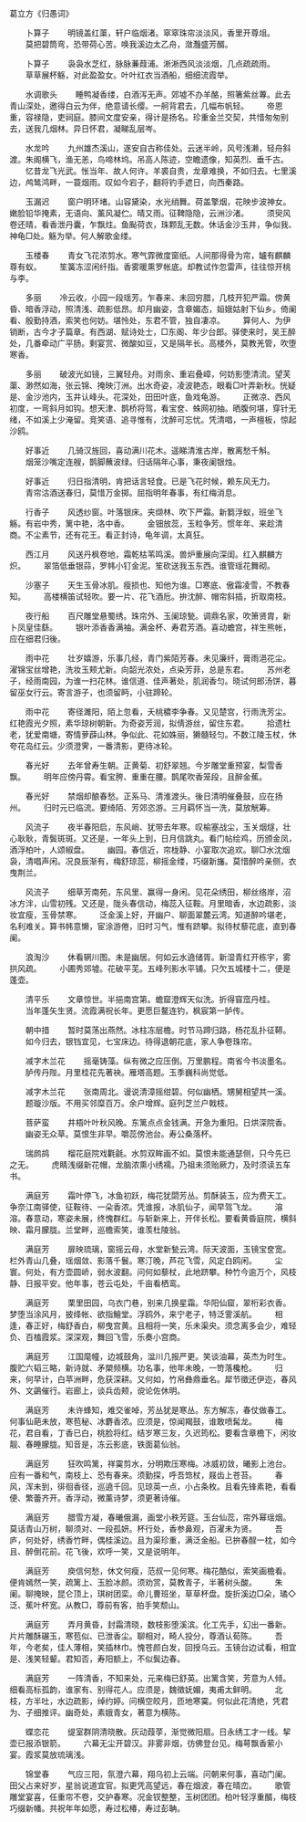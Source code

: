 葛立方《归愚词》

　　卜算子
　　明镜盖红蕖，轩户临烟渚。窣窣珠帘淡淡风，香里开尊俎。
　　莫把碧筒弯，恐带荷心苦。唤我溪边太乙舟，潋灩盛芳醑。

　　卜算子
　　袅袅水芝红，脉脉蒹葭浦。淅淅西风淡淡烟，几点疏疏雨。
　　草草展杯觞，对此盈盈女。叶叶红衣当酒船，细细流霞举。

　　水调歌头
　　睡鸭凝香缕，白酒泻无声。郊墟不办羊酪，照箸紫丝蓴。此去青山深处，邀得白云为伴，绝意请长缨。一舸背君去，几幅布帆轻。
　　帝恩重，容禄隐，吏祠庭。膝间文度安亲，得计是扬名。珍重金兰交契，共惜匆匆别去，送我几烟林。异日怀君，凝睇乱层岑。

　　水龙吟
　　九州雄杰溪山，遂安自古称佳处。云迷半岭，风号浅濑，轻舟斜渡。朱阁横飞，渔无恙，鸟啼林坞。吊高人陈迹，空瞻遗像，知英烈、垂千古。
　　忆昔龙飞光武。怅当年、故人何许。羊裘自贵，龙章难换，不如归去。七里溪边，鸬鸶鸿畔，一蓑烟雨。叹如今宕子，翻将钓手遮日，向西秦路。

　　玉漏迟
　　窗户明环堵。山容黛染，水光绡舞。荷盖擎烟，花映步波神女。嫩脸铅华掩素，无语向、薰风凝伫。晴又雨。征鞞隐隐，云洲沙渚。
　　须臾风卷还晴，看香泄丹囊，乍飘炷。鱼颭荷衣，珠颗乱无数。休话金沙玉井，争似我、神龟□处。觞为举。何人解歌金缕。

　　玉楼春
　　青女飞花浓剪水。寒气霏微度窗纸。人间那得骨为帘，罏有麒麟尊有蚁。
　　笙簧冻涩闲纤指。香雾暖熏罗帐底。却教试作忽雷声，往往惊开桃与李。

　　多丽
　　冷云收，小园一段瑶芳。乍春来、未回穷腊，几枝开犯严霜。傍黄昏、暗香浮动，照清浅、疏影低昂。却月幽姿，含章媚态，姮娥姑射下仙乡。倚阑看、殷勤持酒，索笑也何妨。堪怜处，东君不管，独自凄凉。
　　算何人、为伊销断，古今才子篇章。有西湖、赋诗处士，□东阁、年少台郎。驿使来时，吴王醉处，几番牵动广平肠。剩宴赏、微酸如豆，又是隔年长。高楼外，莫教羌管，吹堕寒香。

　　多丽
　　破波光如镜，三翼轻舟。对雨余、重岩叠嶂，何妨影堕清流。望芙蕖、渺然如海，张云锦、掩映汀洲。出水奇姿，凌波艳态，眼看□叶弄新秋。恍疑是、金沙池内，玉井认峰头。花深处，田田叶底，鱼戏龟游。
　　正微凉、西风初度，一弯斜月如钩。想天津、鹊桥将驾，看宝奁、蛛网初抽。晒腹何堪，穿针无绪，不如溪上少淹留。竞笑语、追寻惟有，沈醉可忘忧。凭清唱，一声檀板，惊起沙鸥。

　　好事近
　　几骑汉旌回，喜动满川花木。遥睇清淮古岸，散离愁千斛。
　　烟笼沙嘴定连艘，鹊脚蘸波绿。归话隔年心事，秉夜阑银烛。

　　好事近
　　归日指清明，肯把话言轻食。已是飞花时候，赖东风无力。
　　青帘沽酒送春归，莫惜万金掷。屈指明年春事，有红梅消息。

　　行香子
　　风透纱窗。叶落银床。夹缬林、吹下严霜。新篘浮蚁，班坐飞觞。有岩中秀，篱中艳，洛中香。
　　金钿放蕊，玉粒争芳。惯年年、来趁清商。不尘素节，还有花王。看正封诗，龟年调，太真狂。

　　西江月
　　风送丹枫卷地，霜乾枯苇鸣溪。兽炉重展向深闺。红入麒麟方炽。
　　翠箔低垂银蒜，罗帏小钉金泥。笙砍送我玉东西。谁管瑶花舞砌。

　　沙塞子
　　天生玉骨冰肌。瘦损也、知他为谁。□寒底、傲霜凌雪，不教春知。
　　高楼横笛试轻吹。要一片、花飞酒卮。拚沈醉、帽帘斜插，折取南枝。

　　夜行船
　　百尺雕堂悬蜀绣。珠帘外、玉阑琼甃。调鼎名家，吹箫贤胄，新卜凤皇佳繇。
　　银叶添香香满袖。满金杯、寿君芳酒。喜动蟾宫，祥生熊帐，应在细君归後。

　　雨中花
　　壮岁嬉游，乐事几经，青门紫陌芳春。未见廉纤，膏雨浥花尘。濯锦宝丝增艳，洗妆玉颊尤新。向韶光浓处，点染芳菲，总是东君。
　　苏州老子，经雨南园，为谁一扫花林。谁信道、佳声著处，肌润香匀。晓试何郎汤饼，暮留巫女行云。寄言游子，也须留眄，小驻蹄轮。

　　雨中花
　　寄径濉阳，陌上忽看，夭桃穠李争春。又见楚宫，行雨洗芳尘。红艳霞光夕照，素华琼树朝新。为奇姿芳润，拟倩游丝，留住东君。
　　拾遗杜老，犹爱南塘，寄情萝薜山林。争似此、花如姝丽，獭髓轻匀。不数江陵玉杖，休夸花岛红云。少须澄霁，一番清影，更待冰轮。

　　春光好
　　去年曾寿生朝。正黄菊、初舒翠翘。今岁雕堂重预宴，梨雪香飘。
　　明年应傍丹霄。看宝胯、重重在腰。鹊尾吹香笼段，且醉金蕉。

　　春光好
　　禁烟却酿春愁。正系马、清淮渡头。後日清明催叠鼓，应在扬州。
　　归时元已临流。要绮陌、芳郊恣游。三月羁怀当一洗，莫放觥筹。

　　风流子
　　夜半春阳启，东风峭、犹带去年寒。叹榆塞战尘，玉关烟燧，壮心耿耿，青鬓斑斑。又还是，一年头上到，日月信跳丸。看门帖绘鸡，历颁金凤，酒浮柏叶，人颂椒盘。
　　幽园。春信近，帘栊静、小宴取次追欢。聊□水沈烟袅，清唱声闲。况良辰渐有，梅舒琼蕊，柳摇金缕，巧缀新旛。莫惜醉吟亲侧，衣曳荆兰。

　　风流子
　　细草芳南苑，东风里、赢得一身闲。见花朵绣田，柳丝络岸，沼冰方泮，山雪初残。又还是，陇头春信动，梅蕊入征鞍。月里暗香，水边疏影，淡妆宜瘦，玉骨禁寒。
　　泛金溪上好，开幽户、聊面翠麓云湾。知道醉吟堪老，名利难关。算书帏意懒，宦涂游倦，旧时习气，惟有跻攀。拟待杖藜花底，直到春阑。

　　浪淘沙
　　休看辋川图。未是幽居。何如云水遶储胥。新湿青红开栋宇，雾拱风疏。
　　小圃秀郊墟。花破平芜。五峰列影水平铺。只欠五城楼十二，便是蓬壶。

　　清平乐
　　文章惊世。半挹南宫第。蟾窟澄辉天似洗。折得窅窊丹桂。
　　当年蓬矢生贤。流霞满祝长年。更愿巨鳌连钓，枫宸第一胪传。

　　朝中措
　　暂时莫荡出燕然。冰柱冻层檐。时节马蹄归路，杨花乱扑征鞯。
　　如今归去，银铛宜见，七宝床边。待得退朝花底，家人争卷珠帘。

　　减字木兰花
　　摇毫铸藻。纵有微之应压倒。万里鹏程。南省今书淡墨名。
　　胪传丹陛。月里桂花先著袂。雁塔高题。玉季巍科尚觉低。

　　减字木兰花
　　张南周北。谩说清漳摇绀碧。何似幽栖。甥舅相望共一溪。
　　题璇沙版。不用买邻糜百万。余户增辉。庭列芝兰户戟枝。

　　菩萨蛮
　　井梧叶叶秋风晚。东篱点点金钱满。开急为重阳。日烘深院香。
　　幽姿无众草。莫恨生非早。嚼蕊傍池台。寿公桑落杯。

　　瑞鹧鸪
　　榴花庭院戏氍毹。水剪双眸画不如。莫恨未能通瑟侧，只今先已之无。
　　虎睛浅缀新花帽，龙脑浓熏小绣襦。乃祖未须贻厥力，及时须读五车书。

　　满庭芳
　　霜叶停飞，冰鱼初跃，梅花犹閟芳丛。剪酥装玉，应为费天工。争奈江南驿使，征鞍待、一朵香浓。凭谁报，冰肌仙子，闻早驾飞龙。
　　溶溶。春意动，寒姿未展，终愧群红。与斩新来上，开伴长松。要看黄昏庭院，横斜映、霜月朦胧。兰堂畔，巡檐索笑，谁羡杜陵翁。

　　满庭芳
　　扉映琉璃，窗摇云母，水堂新甃云湾。际天波面，玉镜宝奁宽。栏外青山几叠，瑶烟敛、影落千鬟。寒汀晚，芦花飞雪，风定白鸥闲。
　　尘寰。何处，有方壶圆峤，弱水波翻。问何如藜杖，此地跻攀。种竹今逾万个，风枝静、日报平安。他年事，苍云屯处，千亩看栖鸾。

　　满庭芳
　　栗里田园，乌衣门巷，别来几换星霜。华阳仙窟，翠桁彩衣香。梦堕当涂风月，披绛帐、欲指鱣堂。浮鸥外，来宁老子，特泛霅溪航。
　　相逢，春正好，梅舒香白，柳曳宫黄。且相将一笑，乐未渠央。须念离多会少，难轻负、百榼霞浆。深深观，舞回飞雪，乐奏小宫商。

　　满庭芳
　　江国麾幢，边城鼓角，湓川几报严更。笑谈油幕，英杰为时生。腹贮六韬三略，新诗就、矛槊频横。功名事，他年未晚，一笴落欃枪。
　　归来，何早计，白苹洲畔，危获深耕。又何如，竹帛彝鼎垂名。犀节徵还伊迩，春风外、文鷁催行。岩廊上，谈兵齿颊，谠论佐休明。

　　满庭芳
　　未许蜂知，难交雀啅，芳丛犹是寒丛。东方解冻，春仗做春工。何事仙葩未放，寒苞秘、冰麝香浓。应须是，惊闻羯鼓，谁敢喷髯龙。
　　梅花，君自看，丁香已白，桃脸将红。结岁寒三友，久迟筠松。要看含章檐下，闲妆靓、春睡朦胧。知音是，冻云影底，铁面葛仙翁。

　　满庭芳
　　狂吹鸣篱，祥霙剪水，分明欺压寒梅。冰威初敛，曦影上池台。应有一番和气，南枝上、恐有春来。须勤探，呼吾筇杖，屐齿上苍苔。
　　春风，浑未到，徘徊香径，巡遶千回。见琼英一点，小占条枚。且看先锋素艳，看看便、繁蕾齐开。香浮动，微薰诗梦，须更著诗催。

　　满庭芳
　　腊雪方凝，春曦俄漏，画堂小秩芳筵。玉台仙蕊，帘外幂瑶烟。莫话青山万树，聊须对、一段孤妍。杯行处，香参鼻观，百濯未为贤。
　　吾庐，何处好，绣香竹畔，偶桂溪边。且为渠珍重，满泛金船。已拚春酲一枕，如今且、醉倒花前。花飞後，欢呼一笑，又是说明年。

　　满庭芳
　　庾信何愁，休文何瘦，范叔一见何寒。梅花酷似，索笑画檐看。便肯嫣然一笑，疏篱上、玉脸冰颜。须劝赏，莫教青子，半著树头酸。
　　朱阑。聊掩映，昆仑顶上，琪树团栾。命儿曹班坐，草草杯盘。旋折溪边□朵，璚◇泛、蕉叶杯宽。从教□，尊前有客，拍手笑颓山。

　　满庭芳
　　弄月黄昏，封霜清晓，数枝影堕溪滨。化工先手，幻出一番新。片片雕酥碾玉，寒苞似、已泄香尘。聊相对，畸人投分，尊酒认荀陈。
　　吾年，今老矣，佳人薄相，笑插林巾。愧苍颜白发，回授乌云。玉镜台边试看，相宜是、浅笑轻颦。君知否，寿阳额上，不似鬓边春。

　　满庭芳
　　一阵清香，不知来处，元来梅已舒英。出篱含笑，芳意为人倾。细看高标孤韵，谁家有、别得花人。应须是，魏徵妩媚，夷甫太鲜明。
　　北枝，方半吐，水边疏影，绰约婷。问横空皎月，匝地寒霙。何似此花清绝，凭君为、子细推评。幽奇处，素娥青女，著意为横陈。

　　蝶恋花
　　缇室群阴清晓散。灰动葭莩，渐觉微阳扇。日永绣工才一线。挈壶已报添银箭。
　　六幕无尘开碧汉。非雾非烟，彷佛登台见。梅萼飘香萦小宴。霞浆莫放琉璃浅。

　　锦堂春
　　气应三阳，氛澄六幕，翔乌初上云端。问朝来何事，喜动门阑。田父占来好岁，星翁说道宜官。拟更凭高望远，春在烟波，春在晴峦。
　　歌管雕堂宴喜，任重帘不卷，交护春寒。况金钗整整，玉树团团。柏叶轻浮重醑，梅枝巧缀新幡。共祝年年如愿，寿过松椿，寿过彭聃。 
